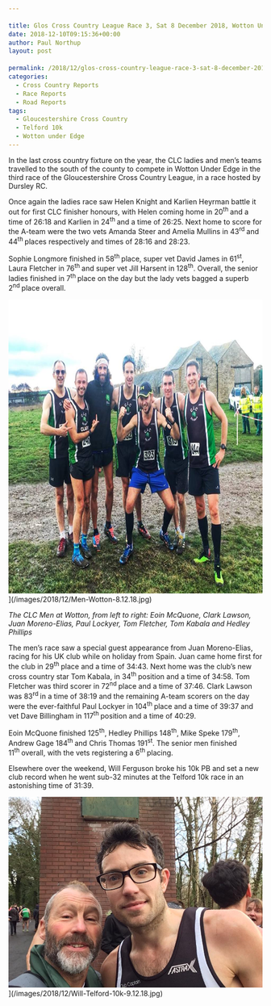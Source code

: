 ```yaml
---

title: Glos Cross Country League Race 3, Sat 8 December 2018, Wotton Under Edge
date: 2018-12-10T09:15:36+00:00
author: Paul Northup
layout: post

permalink: /2018/12/glos-cross-country-league-race-3-sat-8-december-2018-wotton-under-edge/
categories:
  - Cross Country Reports
  - Race Reports
  - Road Reports
tags:
  - Gloucestershire Cross Country
  - Telford 10k
  - Wotton under Edge
---
```

In the last cross country fixture on the year, the CLC ladies and men’s teams travelled to the south of the county to compete in Wotton Under Edge in the third race of the Gloucestershire Cross Country League, in a race hosted by Dursley RC.

Once again the ladies race saw Helen Knight and Karlien Heyrman battle it out for first CLC finisher honours, with Helen coming home in 20<sup>th </sup>and a time of 26:18 and Karlien in 24<sup>th </sup>and a time of 26:25. Next home to score for the A-team were the two vets Amanda Steer and Amelia Mullins in 43<sup>rd </sup>and 44<sup>th </sup>places respectively and times of 28:16 and 28:23.

Sophie Longmore finished in 58<sup>th </sup>place, super vet David James in 61<sup>st</sup>, Laura Fletcher in 76<sup>th </sup>and super vet Jill Harsent in 128<sup>th</sup>. Overall, the senior ladies finished in 7<sup>th </sup>place on the day but the lady vets bagged a superb 2<sup>nd </sup>place overall.

<img src="/images/2018/12/Men-Wotton-8.12.18.jpg" alt="Men-Wotton-8.12.18" width="800" height="583" />](/images/2018/12/Men-Wotton-8.12.18.jpg)

<p>
  <em>The CLC Men at Wotton, from left to right: Eoin McQuone, Clark Lawson, Juan Moreno-Elias, Paul Lockyer, Tom Fletcher, Tom Kabala and Hedley Phillips</em>
</p>

The men’s race saw a special guest appearance from Juan Moreno-Elias, racing for his UK club while on holiday from Spain. Juan came home first for the club in 29<sup>th </sup>place and a time of 34:43. Next home was the club’s new cross country star Tom Kabala, in 34<sup>th </sup>position and a time of 34:58. Tom Fletcher was third scorer in 72<sup>nd </sup>place and a time of 37:46. Clark Lawson was 83<sup>rd </sup>in a time of 38:19 and the remaining A-team scorers on the day were the ever-faithful Paul Lockyer in 104<sup>th </sup>place and a time of 39:37 and vet Dave Billingham in 117<sup>th </sup>position and a time of 40:29.

Eoin McQuone finished 125<sup>th</sup>, Hedley Phillips 148<sup>th</sup>, Mike Speke 179<sup>th</sup>, Andrew Gage 184<sup>th </sup>and Chris Thomas 191<sup>st</sup>. The senior men finished 11<sup>th </sup>overall, with the vets registering a 6<sup>th </sup>placing.

Elsewhere over the weekend, Will Ferguson broke his 10k PB and set a new club record when he went sub-32 minutes at the Telford 10k race in an astonishing time of 31:39.

<img src="/images/2018/12/Will-Telford-10k-9.12.18.jpg" alt="Will-Telford-10k-9.12.18"/>](/images/2018/12/Will-Telford-10k-9.12.18.jpg)
